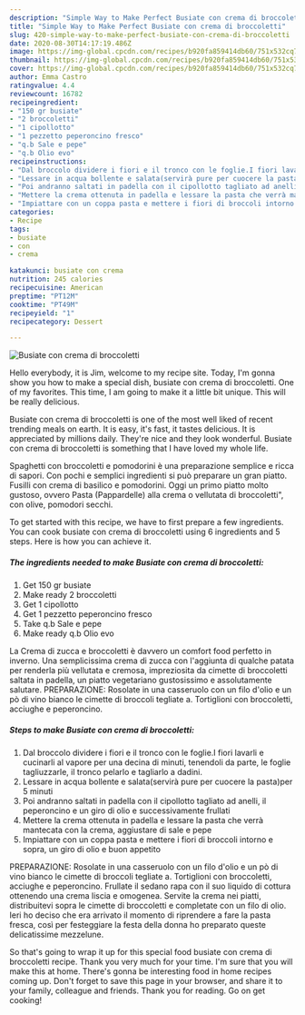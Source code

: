 ```yaml
---
description: "Simple Way to Make Perfect Busiate con crema di broccoletti"
title: "Simple Way to Make Perfect Busiate con crema di broccoletti"
slug: 420-simple-way-to-make-perfect-busiate-con-crema-di-broccoletti
date: 2020-08-30T14:17:19.486Z
image: https://img-global.cpcdn.com/recipes/b920fa859414db60/751x532cq70/busiate-con-crema-di-broccoletti-recipe-main-photo.jpg
thumbnail: https://img-global.cpcdn.com/recipes/b920fa859414db60/751x532cq70/busiate-con-crema-di-broccoletti-recipe-main-photo.jpg
cover: https://img-global.cpcdn.com/recipes/b920fa859414db60/751x532cq70/busiate-con-crema-di-broccoletti-recipe-main-photo.jpg
author: Emma Castro
ratingvalue: 4.4
reviewcount: 16782
recipeingredient:
- "150 gr busiate"
- "2 broccoletti"
- "1 cipollotto"
- "1 pezzetto peperoncino fresco"
- "q.b Sale e pepe"
- "q.b Olio evo"
recipeinstructions:
- "Dal broccolo dividere i fiori e il tronco con le foglie.I fiori lavarli e cucinarli al vapore per una decina di minuti, tenendoli da parte, le foglie tagliuzzarle, il tronco pelarlo e tagliarlo a dadini."
- "Lessare in acqua bollente e salata(servirà pure per cuocere la pasta)per 5 minuti"
- "Poi andranno saltati in padella con il cipollotto tagliato ad anelli, il peperoncino e un giro di olio e successivamente frullati"
- "Mettere la crema ottenuta in padella e lessare la pasta che verrà mantecata con la crema, aggiustare di sale e pepe"
- "Impiattare con un coppa pasta e mettere i fiori di broccoli intorno e sopra, un giro di olio e buon appetito"
categories:
- Recipe
tags:
- busiate
- con
- crema

katakunci: busiate con crema 
nutrition: 245 calories
recipecuisine: American
preptime: "PT12M"
cooktime: "PT49M"
recipeyield: "1"
recipecategory: Dessert

---
```



![Busiate con crema di broccoletti](https://img-global.cpcdn.com/recipes/b920fa859414db60/751x532cq70/busiate-con-crema-di-broccoletti-recipe-main-photo.jpg)

Hello everybody, it is Jim, welcome to my recipe site. Today, I'm gonna show you how to make a special dish, busiate con crema di broccoletti. One of my favorites. This time, I am going to make it a little bit unique. This will be really delicious.

Busiate con crema di broccoletti is one of the most well liked of recent trending meals on earth. It is easy, it's fast, it tastes delicious. It is appreciated by millions daily. They're nice and they look wonderful. Busiate con crema di broccoletti is something that I have loved my whole life.

Spaghetti con broccoletti e pomodorini è una preparazione semplice e ricca di sapori. Con pochi e semplici ingredienti si può preparare un gran piatto. Fusilli con crema di basilico e pomodorini. Oggi un primo piatto molto gustoso, ovvero Pasta (Pappardelle) alla crema o vellutata di broccoletti&#34;, con olive, pomodori secchi.


To get started with this recipe, we have to first prepare a few ingredients. You can cook busiate con crema di broccoletti using 6 ingredients and 5 steps. Here is how you can achieve it.

<!--inarticleads1-->

##### The ingredients needed to make Busiate con crema di broccoletti:

1. Get 150 gr busiate
1. Make ready 2 broccoletti
1. Get 1 cipollotto
1. Get 1 pezzetto peperoncino fresco
1. Take q.b Sale e pepe
1. Make ready q.b Olio evo


La Crema di zucca e broccoletti è davvero un comfort food perfetto in inverno. Una semplicissima crema di zucca con l&#39;aggiunta di qualche patata per renderla più vellutata e cremosa, impreziosita da cimette di broccoletti saltata in padella, un piatto vegetariano gustosissimo e assolutamente salutare. PREPARAZIONE: Rosolate in una casseruolo con un filo d&#39;olio e un pò di vino bianco le cimette di broccoli tegliate a. Tortiglioni con broccoletti, acciughe e peperoncino. 

<!--inarticleads2-->

##### Steps to make Busiate con crema di broccoletti:

1. Dal broccolo dividere i fiori e il tronco con le foglie.I fiori lavarli e cucinarli al vapore per una decina di minuti, tenendoli da parte, le foglie tagliuzzarle, il tronco pelarlo e tagliarlo a dadini.
1. Lessare in acqua bollente e salata(servirà pure per cuocere la pasta)per 5 minuti
1. Poi andranno saltati in padella con il cipollotto tagliato ad anelli, il peperoncino e un giro di olio e successivamente frullati
1. Mettere la crema ottenuta in padella e lessare la pasta che verrà mantecata con la crema, aggiustare di sale e pepe
1. Impiattare con un coppa pasta e mettere i fiori di broccoli intorno e sopra, un giro di olio e buon appetito


PREPARAZIONE: Rosolate in una casseruolo con un filo d&#39;olio e un pò di vino bianco le cimette di broccoli tegliate a. Tortiglioni con broccoletti, acciughe e peperoncino. Frullate il sedano rapa con il suo liquido di cottura ottenendo una crema liscia e omogenea. Servite la crema nei piatti, distribuitevi sopra le cimette di broccoletti e completate con un filo di olio. Ieri ho deciso che era arrivato il momento di riprendere a fare la pasta fresca, così per festeggiare la festa della donna ho preparato queste delicatissime mezzelune. 

So that's going to wrap it up for this special food busiate con crema di broccoletti recipe. Thank you very much for your time. I'm sure that you will make this at home. There's gonna be interesting food in home recipes coming up. Don't forget to save this page in your browser, and share it to your family, colleague and friends. Thank you for reading. Go on get cooking!
